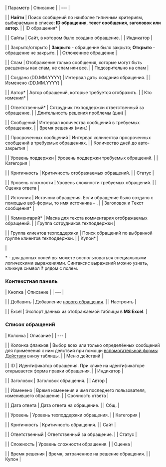 | Параметр | Описание |
| --- |

|
| **Найти** | Поиск сообщений по наиболее типичным критериям, выбираемым в списке: **ID обращения**, **текст сообщения**, **заголовок или автор**. |
| ID обращения\* |

|
| Сайты | Сайт, в котором было создано обращение. |
| Индикатор |

|
| Закрыто/открыто | **Закрыто** - обращение было закрыто;   **Открыто** - обращение не закрыто. |
| Отложенное обращение |

|
| Спам | Отображение только сообщения, которые могут быть расценены как спам, не спам или все. |
| Подозрительно на спам |

|
| Создано (DD.MM.YYYY) | Интервал даты создания обращения. |
| Изменено (DD.MM.YYYY) |

|
| Автор\* | Автор обращений, которые требуется отобразить. |
| Кто изменил\* |

|
| Ответственный\* | Сотрудник техподдержки ответственный за обращение. |
| Длительность решения проблемы (дни) |

|
| Сообщений | Интервал количества сообщений в требуемых обращениях. |
| Время решения (мин.) |

|
| Просроченных сообщений | Интервал количества просроченных сообщений в требуемых обращениях. |
| Количество дней до авто-закрытия |

|
| Уровень поддержки | Уровень поддержки требуемых обращений. |
| Категория |

|
| Критичность | Критичность отображаемых обращений. |
| Статус |

|
| Уровень сложности | Уровень сложности требуемых обращений. |
| Оценка ответа |

|
| Источник | Источник обращения. Если обращение было создано с помощью веб-формы, то имя источника – *<web>*. |
| Заголовок и Текст сообщения\* |

|
| Комментарий\* | Маска для текста комментария отображаемых обращений. |
| Группа сотрудников техподдержки |

|
| Группа клиентов техподдержки | Поиск обращений по выбранной группе клиентов техподдержки. |
| Купон\* |

|

\* - для данных полей вы можете воспользоваться специальными логическими выражениями. Синтаксис выражений можно узнать, кликнув символ **?** рядом с полем.

### Контекстная панель

| Кнопка | Описание |
| --- |

|
| Добавить | Добавление [нового обращения](/user_help/service/support/ticket_edit.php). |
| Настроить |

|
| Excel | Экспорт данных из отображаемой таблицы в **MS Excel**. |

### Список обращений

| Колонка | Описание |
| --- |

|
| Колонка флажков | Выбор всех или только определённых сообщений для применения к ним действий при помощи [вспомогательной формы Действия](#act) внизу таблицы. |
| Меню действий |

|
| ID | Идентификатор обращения. При клике на идентификаторе открывается форма правки обращения. |
| Индикатор |

|
| Заголовок | Заголовок обращения. |
| Автор |

|
| Изменено | Время изменения и имя последнего пользователя, изменившего обращение. |
| Срочность ответа |

|
| Дата ответа | Дата ответа на обращение. |
| Сбщ. |

|
| Уровень | Уровень техподдержки обращения. |
| Категория |

|
| Критичность | Критичность обращения. |
| Сайт |

|
| Ответственный | Ответственный за обращение. |
| Статус |

|
| Сложность | Уровень сложности обращения. |
| Оценка |

|
| Время решения | Время, затраченное на решение обращения. |
| Купон |